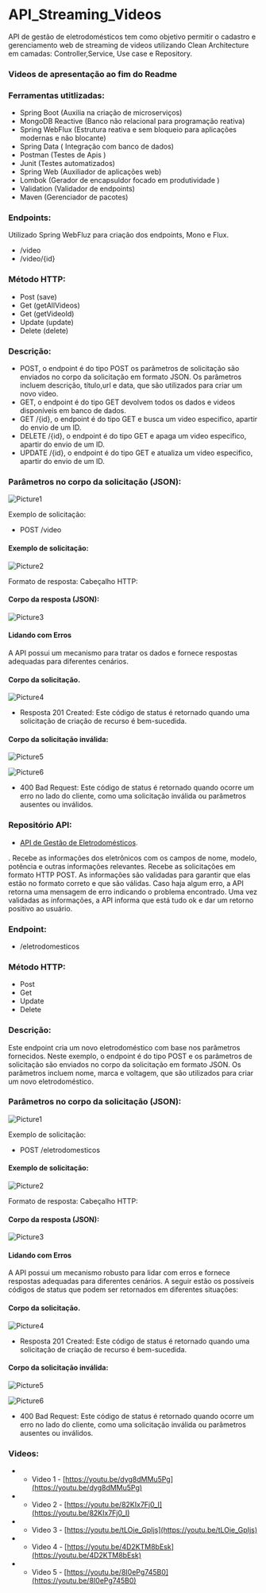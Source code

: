 # API_Streaming_Videos

API de gestão de eletrodomésticos tem como objetivo permitir o cadastro e gerenciamento web de streaming de videos utilizando Clean Architecture em camadas: Controller,Service, Use case e Repository.

### Videos de apresentação ao fim do Readme

### Ferramentas utitlizadas:
-	Spring Boot (Auxilia na criação de microserviços)
-	MongoDB Reactive (Banco não relacional para programação reativa)
-	Spring WebFlux (Estrutura reativa e sem bloqueio para aplicações modernas e não blocante)
-	Spring Data ( Integração com banco de dados)
-	Postman (Testes de Apis )
-	Junit (Testes automatizados)
-	Spring Web (Auxiliador de aplicações web)
-	Lombok (Gerador de encapsuldor focado em produtividade )
-	Validation (Validador de endpoints)
-	Maven (Gerenciador de pacotes)

### Endpoints: 
Utilizado Spring WebFluz para criação dos endpoints, Mono e Flux.
- /video
- /video/{id}
      
### Método HTTP:
- Post (save)
- Get (getAllVideos)
- Get (getVideoId)
- Update (update)
- Delete (delete)

### Descrição:
- POST, o endpoint é do tipo POST os parâmetros de solicitação são enviados no corpo da solicitação em formato JSON. Os parâmetros incluem descrição, título,url e data, que são utilizados para criar um novo video.
- GET,  o endpoint é do tipo GET devolvem todos os dados e videos disponíveis em banco de dados.
- GET /{id}, o endpoint é do tipo GET e busca um video especifico, apartir do envio de um ID.
- DELETE /{id}, o endpoint é do tipo GET e apaga um video especifico, apartir do envio de um ID.
- UPDATE /{id}, o endpoint é do tipo GET e atualiza um video especifico, apartir do envio de um ID.

### Parâmetros no corpo da solicitação (JSON):

![Picture1](https://s4.aconvert.com/convert/p3r68-cdx67/ai332-mzxrc.png)

Exemplo de solicitação:
- POST /video

#### Exemplo de solicitação:

![Picture2](https://s4.aconvert.com/convert/p3r68-cdx67/am6uw-02oso.png)

Formato de resposta:
Cabeçalho HTTP:

#### Corpo da resposta (JSON):

![Picture3](https://s4.aconvert.com/convert/p3r68-cdx67/asnob-n6fjs.png)

#### Lidando com Erros

A API possui um mecanismo para tratar os dados e fornece respostas adequadas para diferentes cenários. 

#### Corpo da solicitação.

![Picture4](https://s4.aconvert.com/convert/p3r68-cdx67/a2nug-vji87.png)

- Resposta 201 Created: Este código de status é retornado quando uma solicitação de criação de recurso é bem-sucedida.

#### Corpo da solicitação inválida:

![Picture5](https://s4.aconvert.com/convert/p3r68-cdx67/ak4zd-gdvji.png)

![Picture6](https://s4.aconvert.com/convert/p3r68-cdx67/a9rml-iqlud.png)

- 400 Bad Request: Este código de status é retornado quando ocorre um erro no lado do cliente, como uma solicitação inválida ou parâmetros ausentes ou inválidos.

### Repositório API:
- [API de Gestão de Eletrodomésticos](https://github.com/WalaceLima/APIGestaodeEletrodomesticosPOSFIAP.git).

.
Recebe as informações dos eletrônicos com os campos de nome, modelo, potência e outras informações relevantes.
Recebe as solicitações em formato HTTP POST.
As informações são validadas para garantir que elas estão no formato correto e que são válidas.
Caso haja algum erro, a API retorna uma mensagem de erro indicando o problema encontrado.
Uma vez validadas as informações, a API informa que está tudo ok e dar um retorno positivo ao usuário.



### Endpoint: 
- /eletrodomesticos
      
### Método HTTP:
- Post
- Get
- Update
- Delete

### Descrição:
Este endpoint cria um novo eletrodoméstico com base nos parâmetros fornecidos.
Neste exemplo, o endpoint é do tipo POST e os parâmetros de solicitação são enviados no corpo da solicitação em formato JSON. Os parâmetros incluem nome, marca e voltagem, que são utilizados para criar um novo eletrodoméstico.

### Parâmetros no corpo da solicitação (JSON):

![Picture1](https://s4.aconvert.com/convert/p3r68-cdx67/ai332-mzxrc.png)

Exemplo de solicitação:
- POST /eletrodomesticos

#### Exemplo de solicitação:

![Picture2](https://s4.aconvert.com/convert/p3r68-cdx67/am6uw-02oso.png)

Formato de resposta:
Cabeçalho HTTP:

#### Corpo da resposta (JSON):

![Picture3](https://s4.aconvert.com/convert/p3r68-cdx67/asnob-n6fjs.png)

#### Lidando com Erros

A API possui um mecanismo robusto para lidar com erros e fornece respostas adequadas para diferentes cenários. A seguir estão os possíveis códigos de status que podem ser retornados em diferentes situações:

#### Corpo da solicitação.

![Picture4](https://s4.aconvert.com/convert/p3r68-cdx67/a2nug-vji87.png)

- Resposta 201 Created: Este código de status é retornado quando uma solicitação de criação de recurso é bem-sucedida.

#### Corpo da solicitação inválida:

![Picture5](https://s4.aconvert.com/convert/p3r68-cdx67/ak4zd-gdvji.png)

![Picture6](https://s4.aconvert.com/convert/p3r68-cdx67/a9rml-iqlud.png)

- 400 Bad Request: Este código de status é retornado quando ocorre um erro no lado do cliente, como uma solicitação inválida ou parâmetros ausentes ou inválidos.


### Videos:
- - Video 1 - [https://youtu.be/dyg8dMMu5Pg](https://youtu.be/dyg8dMMu5Pg)
- - Video 2 - [https://youtu.be/82KIx7Fj0_I](https://youtu.be/82KIx7Fj0_I)
- - Video 3 - [https://youtu.be/tLOie_GpIjs](https://youtu.be/tLOie_GpIjs)
- - Video 4 - [https://youtu.be/4D2KTM8bEsk](https://youtu.be/4D2KTM8bEsk)
- - Video 5 - [https://youtu.be/8I0ePg745B0](https://youtu.be/8I0ePg745B0)

